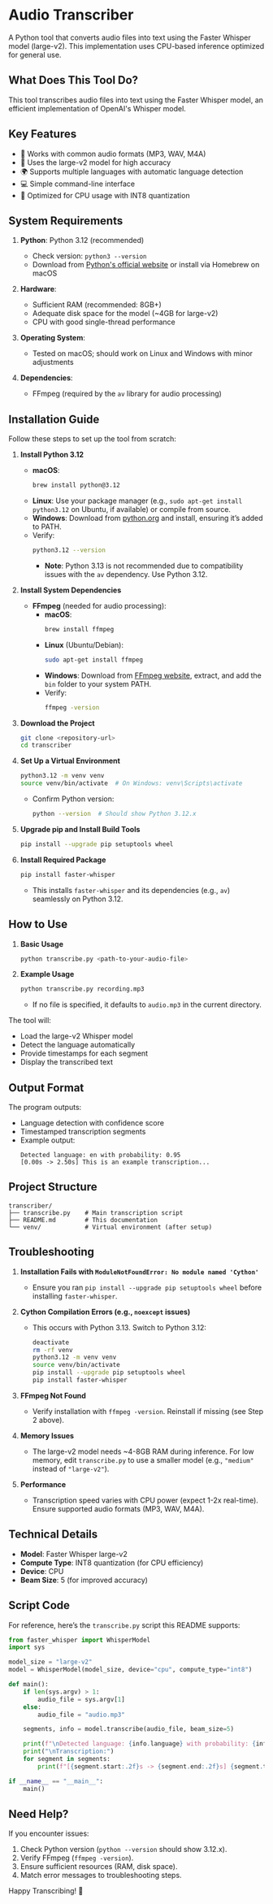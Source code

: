 # Audio Transcriber

A Python tool that converts audio files into text using the Faster Whisper model (large-v2). This implementation uses CPU-based inference optimized for general use.

## What Does This Tool Do?

This tool transcribes audio files into text using the Faster Whisper model, an efficient implementation of OpenAI's Whisper model.

## Key Features

- 🎵 Works with common audio formats (MP3, WAV, M4A)
- 🎯 Uses the large-v2 model for high accuracy
- 🌍 Supports multiple languages with automatic language detection
- 💻 Simple command-line interface
- 🚀 Optimized for CPU usage with INT8 quantization

## System Requirements

1. **Python**: Python 3.12 (recommended)
   - Check version: `python3 --version`
   - Download from [Python's official website](https://www.python.org/downloads/) or install via Homebrew on macOS

2. **Hardware**:
   - Sufficient RAM (recommended: 8GB+)
   - Adequate disk space for the model (~4GB for large-v2)
   - CPU with good single-thread performance

3. **Operating System**:
   - Tested on macOS; should work on Linux and Windows with minor adjustments

4. **Dependencies**:
   - FFmpeg (required by the `av` library for audio processing)

## Installation Guide

Follow these steps to set up the tool from scratch:

1. **Install Python 3.12**
   - **macOS**:
     ```bash
     brew install python@3.12
     ```
   - **Linux**: Use your package manager (e.g., `sudo apt-get install python3.12` on Ubuntu, if available) or compile from source.
   - **Windows**: Download from [python.org](https://www.python.org/downloads/) and install, ensuring it’s added to PATH.
   - Verify:
     ```bash
     python3.12 --version
     ```
     - **Note**: Python 3.13 is not recommended due to compatibility issues with the `av` dependency. Use Python 3.12.

2. **Install System Dependencies**
   - **FFmpeg** (needed for audio processing):
     - **macOS**:
       ```bash
       brew install ffmpeg
       ```
     - **Linux** (Ubuntu/Debian):
       ```bash
       sudo apt-get install ffmpeg
       ```
     - **Windows**: Download from [FFmpeg website](https://ffmpeg.org/download.html), extract, and add the `bin` folder to your system PATH.
     - Verify:
       ```bash
       ffmpeg -version
       ```

3. **Download the Project**
   ```bash
   git clone <repository-url>
   cd transcriber
   ```

4. **Set Up a Virtual Environment**
   ```bash
   python3.12 -m venv venv
   source venv/bin/activate  # On Windows: venv\Scripts\activate
   ```
   - Confirm Python version:
     ```bash
     python --version  # Should show Python 3.12.x
     ```

5. **Upgrade pip and Install Build Tools**
   ```bash
   pip install --upgrade pip setuptools wheel
   ```

6. **Install Required Package**
   ```bash
   pip install faster-whisper
   ```
   - This installs `faster-whisper` and its dependencies (e.g., `av`) seamlessly on Python 3.12.

## How to Use

1. **Basic Usage**
   ```bash
   python transcribe.py <path-to-your-audio-file>
   ```

2. **Example Usage**
   ```bash
   python transcribe.py recording.mp3
   ```
   - If no file is specified, it defaults to `audio.mp3` in the current directory.

The tool will:
- Load the large-v2 Whisper model
- Detect the language automatically
- Provide timestamps for each segment
- Display the transcribed text

## Output Format

The program outputs:
- Language detection with confidence score
- Timestamped transcription segments
- Example output:
  ```
  Detected language: en with probability: 0.95
  [0.00s -> 2.50s] This is an example transcription...
  ```

## Project Structure

```
transcriber/
├── transcribe.py    # Main transcription script
├── README.md        # This documentation
└── venv/            # Virtual environment (after setup)
```

## Troubleshooting

1. **Installation Fails with `ModuleNotFoundError: No module named 'Cython'`**
   - Ensure you ran `pip install --upgrade pip setuptools wheel` before installing `faster-whisper`.

2. **Cython Compilation Errors (e.g., `noexcept` issues)**
   - This occurs with Python 3.13. Switch to Python 3.12:
     ```bash
     deactivate
     rm -rf venv
     python3.12 -m venv venv
     source venv/bin/activate
     pip install --upgrade pip setuptools wheel
     pip install faster-whisper
     ```

3. **FFmpeg Not Found**
   - Verify installation with `ffmpeg -version`. Reinstall if missing (see Step 2 above).

4. **Memory Issues**
   - The large-v2 model needs ~4-8GB RAM during inference. For low memory, edit `transcribe.py` to use a smaller model (e.g., `"medium"` instead of `"large-v2"`).

5. **Performance**
   - Transcription speed varies with CPU power (expect 1-2x real-time). Ensure supported audio formats (MP3, WAV, M4A).

## Technical Details

- **Model**: Faster Whisper large-v2
- **Compute Type**: INT8 quantization (for CPU efficiency)
- **Device**: CPU
- **Beam Size**: 5 (for improved accuracy)

## Script Code

For reference, here’s the `transcribe.py` script this README supports:

```python
from faster_whisper import WhisperModel
import sys

model_size = "large-v2"
model = WhisperModel(model_size, device="cpu", compute_type="int8")

def main():
    if len(sys.argv) > 1:
        audio_file = sys.argv[1]
    else:
        audio_file = "audio.mp3"

    segments, info = model.transcribe(audio_file, beam_size=5)

    print(f"\nDetected language: {info.language} with probability: {info.language_probability:.2f}")
    print("\nTranscription:")
    for segment in segments:
        print(f"[{segment.start:.2f}s -> {segment.end:.2f}s] {segment.text}")

if __name__ == "__main__":
    main()
```

## Need Help?

If you encounter issues:
1. Check Python version (`python --version` should show 3.12.x).
2. Verify FFmpeg (`ffmpeg -version`).
3. Ensure sufficient resources (RAM, disk space).
4. Match error messages to troubleshooting steps.

Happy Transcribing! 🎉
